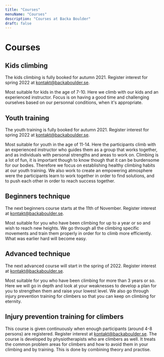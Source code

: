 ```yaml
---
title: "Courses"
menuName: "Courses"
description: "Courses at Backa Boulder"
draft: false
---
```


# Courses
           
## Kids climbing

The kids climbing is fully booked for autumn 2021. Register interest for spring 2022 at kontakt@backaboulder.se.

Most suitable for kids in the age of 7-10. Here we climb with our kids and an experienced instructor. Focus is on having a good time and challenging ourselves based on our personnal conditions, when it's appropriate.

## Youth training

The youth training is fully booked for autumn 2021. Register interest for spring 2022 at kontakt@backaboulder.se.

Most suitable for youth in the age of 11-14. Here the participants climb with an experienced instructor who guides them as a group that works together, and as individuals with personal strengths and areas to work on. Climbing is a lot of fun, it is important though to know though that it can be burdensome for our bodies. Therefore we focus on establishing healthy climbing habits at our youth training. We also work to create an empowering atmosphere were the participants learn to work together in order to find solutions, and to push each other in order to reach success together.   

## Beginners technique

The next beginners course starts at the 11th of November. Register interest at kontakt@backaboulder.se.

Most suitable for you who have been climbing for up to a year or so and wish to reach new heights. We go through all the climbing specific movements and train them properly in order for to climb more efficiently. What was earlier hard will become easy.

## Advanced technique

The next advanced course will start in the spring of 2022. Register interest at kontakt@backaboulder.se.

Most suitable for you who have been climbing for more than 3 years or so. Here we will go in depth and look at your weaknesses to develop a plan for you to strengthen them and raise your lowest level. We also go through injury prevention  training for climbers so that you can keep on climbing for eternity.

## Injury prevention training for climbers

This course is given continuously when enough participants (around 4-8 persons) are registered. Register interest at kontakt@backaboulder.se. 
The course is developed by physiotherapists who are climbers as well. It treats the common problem areas for climbers and how to avoid them in your climbing and by training. This is done by combining theory and practise. 
